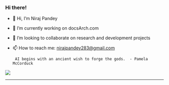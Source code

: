 ### Hi there!
- 👋 Hi, I’m Niraj Pandey 
- 🌱 I’m currently working on docsArch.com
- 💞️ I’m looking to collaborate on research and development projects
- 📫 How to reach me: nirajpandey283@gmail.com

       AI begins with an ancient wish to forge the gods.  - Pamela McCorduck
 


![](https://komarev.com/ghpvc/?username=nirazp1&style=flat-square)

---

